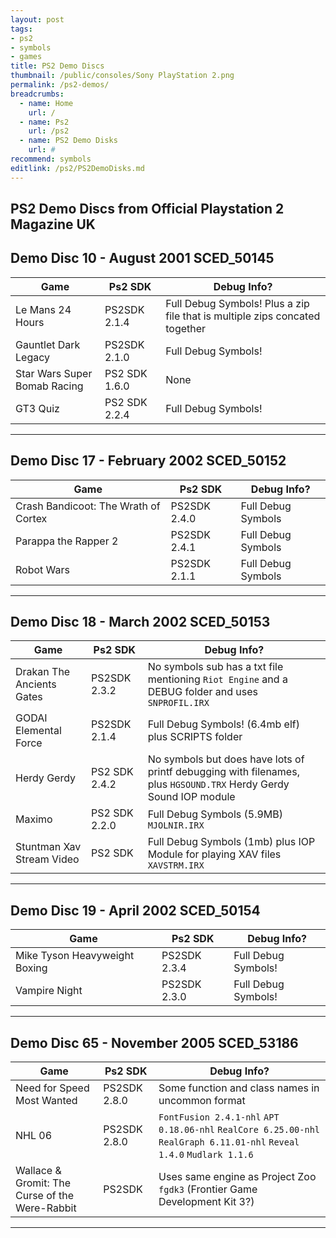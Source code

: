 ```yaml
---
layout: post
tags: 
- ps2
- symbols
- games
title: PS2 Demo Discs
thumbnail: /public/consoles/Sony PlayStation 2.png
permalink: /ps2-demos/
breadcrumbs:
  - name: Home
    url: /
  - name: Ps2
    url: /ps2
  - name: PS2 Demo Disks
    url: #
recommend: symbols
editlink: /ps2/PS2DemoDisks.md
---
```


## PS2 Demo Discs from Official Playstation 2 Magazine UK

## Demo Disc 10 - August 2001 SCED_50145

Game | Ps2 SDK | Debug Info?
--- | --- | ---
Le Mans 24 Hours | PS2SDK 2.1.4 | Full Debug Symbols! Plus a zip file that is multiple zips concated together
Gauntlet Dark Legacy | PS2SDK 2.1.0 | Full Debug Symbols! 
Star Wars Super Bomab Racing | PS2 SDK 1.6.0 | None
GT3 Quiz | PS2 SDK 2.2.4 | Full Debug Symbols!

---


## Demo Disc 17 - February 2002 SCED_50152

Game | Ps2 SDK | Debug Info?
--- | --- | ---
Crash Bandicoot: The Wrath of Cortex | PS2SDK 2.4.0 | Full Debug Symbols
Parappa the Rapper 2 | PS2SDK 2.4.1 | Full Debug Symbols
Robot Wars| PS2SDK 2.1.1 | Full Debug Symbols

---


## Demo Disc 18 - March 2002 SCED_50153

Game | Ps2 SDK | Debug Info?
--- | --- | ---
Drakan The Ancients Gates | PS2SDK 2.3.2 | No symbols sub has a txt file mentioning `Riot Engine` and a DEBUG folder and uses `SNPROFIL.IRX`
GODAI Elemental Force | PS2SDK 2.1.4 | Full Debug Symbols! (6.4mb elf) plus SCRIPTS folder
Herdy Gerdy | PS2 SDK 2.4.2 | No symbols but does have lots of printf debugging with filenames, plus `HGSOUND.TRX` Herdy Gerdy Sound IOP module
Maximo | PS2 SDK 2.2.0 | Full Debug Symbols (5.9MB) `MJOLNIR.IRX`
Stuntman Xav Stream Video | PS2 SDK | Full Debug Symbols (1mb) plus IOP Module for playing XAV files `XAVSTRM.IRX`

---


## Demo Disc 19 - April 2002 SCED_50154

Game | Ps2 SDK | Debug Info?
--- | --- | ---
Mike Tyson Heavyweight Boxing | PS2SDK 2.3.4 | Full Debug Symbols! 
Vampire Night | PS2SDK 2.3.0 | Full Debug Symbols! 



---

## Demo Disc 65 - November 2005 SCED_53186

Game | Ps2 SDK | Debug Info?
--- | --- | ---
Need for Speed Most Wanted | PS2SDK 2.8.0 | Some function and class names in uncommon format
NHL 06 | PS2SDK 2.8.0 | `FontFusion 2.4.1-nhl` `APT 0.18.06-nhl` `RealCore 6.25.00-nhl` `RealGraph 6.11.01-nhl` `Reveal 1.4.0` `Mudlark 1.1.6`
Wallace & Gromit: The Curse of the Were-Rabbit | PS2SDK | Uses same engine as Project Zoo `fgdk3` (Frontier Game Development Kit 3?)

---
